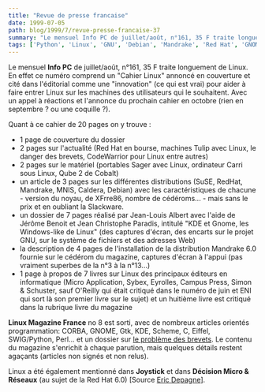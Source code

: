 ```yaml
---
title: "Revue de presse francaise"
date: 1999-07-05
path: blog/1999/7/revue-presse-francaise-37
summary: "Le mensuel Info PC de juillet/août, n°161, 35 F traite longuement de Linux."
tags: ['Python', 'Linux', 'GNU', 'Debian', 'Mandrake', 'Red Hat', 'GNOME', 'KDE']
---
```


<P>Le mensuel <B>Info PC</B> de juillet/août, n°161, 35 F traite longuement de
Linux. En effet ce numéro comprend un "Cahier Linux" annoncé en
couverture et cité dans l'éditorial comme une "innovation" (ce qui est
vrai) pour aider à faire entrer Linux sur les machines des utilisateurs
qui le souhaitent. Avec un appel à réactions et l'annonce du prochain
cahier en octobre (rien en septembre ? ou une coquille ?).</P>

<P>Quant à ce cahier de 20 pages on y trouve :</P>

<UL>

<LI>1 page de couverture du dossier
<LI>2 pages sur l'actualité (Red Hat en bourse, machines Tulip avec Linux,
le danger des brevets, CodeWarrior pour Linux entre autres)
<LI>2 pages sur le matériel (portables Sager avec Linux, ordinateur Carri
sous Linux, Qube 2 de Cobalt)
<LI>un article de 3 pages sur les différentes distributions (SuSE, RedHat,
Mandrake, MNIS, Caldera, Debian) avec les caractéristiques de chacune -
version du noyau, de XFrre86, nombre de cédéroms... - mais sans le prix
et en oubliant la Slackware.
<LI>un dossier de 7 pages réalisé par Jean-Louis Albert avec l'aide de
Jérôme Benoit et Jean Christophe Paradis, intitulé "KDE et Gnome, les
Windows-like de Linux" (des captures d'écran, des encarts sur le projet
GNU, sur le système de fichiers et des adresses Web)
<LI>la description de 4 pages de l'installation de la distribution
Mandrake 6.0 fournie sur le cédérom du magazine, captures d'écran à
l'appui (pas vraiment superbes de la n°3 à la n°13...)
<LI>1 page à propos de 7 livres sur Linux des principaux éditeurs en
informatique (Micro Application, Sybex, Eyrolles, Campus Press, Simon &amp;
Schuster, sauf O'Reilly qui était critiqué dans le numéro de juin et ENI
qui sort là son premier livre sur le sujet) et un huitième livre
est critiqué dans la rubrique livre du magazine
</UL>

<P>
<B>Linux Magazine France</B> no 8 est sorti, avec de nombreux
articles orientés programmation: CORBA, GNOME, Gtk, KDE,
Scheme, C, Eiffel, SWIG/Python, Perl... et un dossier sur <A HREF="http://www.freepatents.org/">le problème des brevets</A>.
Le contenu du magazine s'enrichit à chaque parution, mais quelques
détails restent agaçants (articles non signés et non relus).
</P>

<P>
Linux a été également mentionné dans <B>Joystick</B> et dans
<B>Décision Micro &amp; Réseaux</B> (au sujet de la Red Hat 6.0)
[Source <A HREF="mailto:Eric.Depagne@obspm.fr">Eric Depagne</A>].
</P>



